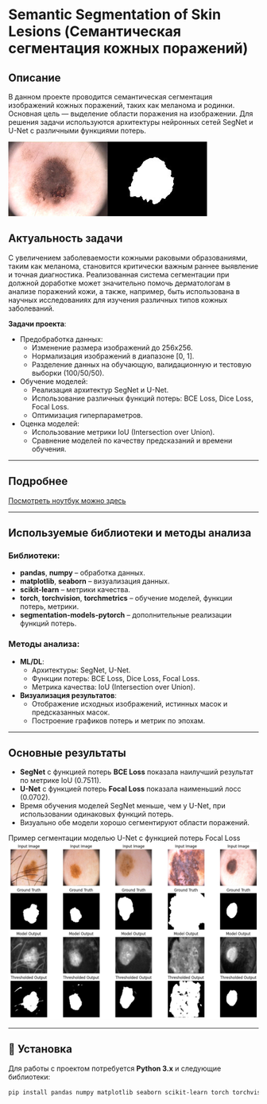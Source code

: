 # Semantic Segmentation of Skin Lesions (Семантическая сегментация кожных поражений)

## Описание

В данном проекте проводится семантическая сегментация изображений кожных поражений, таких как меланома и родинки. Основная цель — выделение области поражения на изображении. Для решения задачи используются архитектуры нейронных сетей SegNet и U-Net с различными функциями потерь.

![Пример изображения кожного поражения](images/image.png)

## Актуальность задачи

С увеличением заболеваемости кожными раковыми образованиями, таким как меланома, становится критически важным раннее выявление и точная диагностика. Реализованная система сегментации при должной доработке может значительно помочь дерматологам в анализе поражений кожи, а также, например, быть использована в научных исследованиях для изучения различных типов кожных заболеваний.

**Задачи проекта**:
- Предобработка данных:
  - Изменение размера изображений до 256x256.
  - Нормализация изображений в диапазоне [0, 1].
  - Разделение данных на обучающую, валидационную и тестовую выборки (100/50/50).
- Обучение моделей:
  - Реализация архитектур SegNet и U-Net.
  - Использование различных функций потерь: BCE Loss, Dice Loss, Focal Loss.
  - Оптимизация гиперпараметров.
- Оценка моделей:
  - Использование метрики IoU (Intersection over Union).
  - Сравнение моделей по качеству предсказаний и времени обучения.

---

## Подробнее

[Посмотреть ноутбук можно здесь](semantic_segmentation.ipynb)

---

## Используемые библиотеки и методы анализа

### Библиотеки:
- **pandas**, **numpy** – обработка данных.
- **matplotlib**, **seaborn** – визуализация данных.
- **scikit-learn** – метрики качества.
- **torch**, **torchvision**, **torchmetrics** – обучение моделей, функции потерь, метрики.
- **segmentation-models-pytorch** – дополнительные реализации функций потерь.

### Методы анализа:
- **ML/DL**:
  - Архитектуры: SegNet, U-Net.
  - Функции потерь: BCE Loss, Dice Loss, Focal Loss.
  - Метрика качества: IoU (Intersection over Union).
- **Визуализация результатов**:
  - Отображение исходных изображений, истинных масок и предсказанных масок.
  - Построение графиков потерь и метрик по эпохам.

---

## Основные результаты
- **SegNet** с функцией потерь **BCE Loss** показала наилучший результат по метрике IoU (0.7511).
- **U-Net** с функцией потерь **Focal Loss** показала наименьший лосс (0.0702).
- Время обучения моделей SegNet меньше, чем у U-Net, при использовании одинаковых функций потерь.
- Визуально обе модели хорошо сегментируют области поражений.

Пример сегментации моделью U-Net с функцией потерь Focal Loss
![Пример сегментации моделью U-Net с функцией потерь Focal Loss](images/unet_focal_loss_visualization.png)

---

## 🔧 Установка

Для работы с проектом потребуется **Python 3.x** и следующие библиотеки:

```bash
pip install pandas numpy matplotlib seaborn scikit-learn torch torchvision torchmetrics segmentation-models-pytorch
